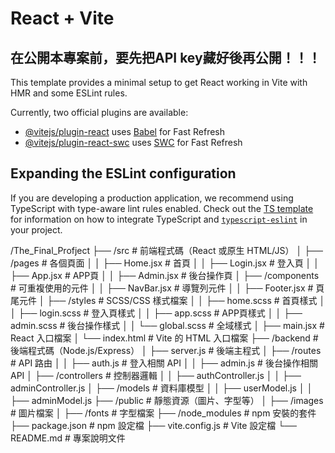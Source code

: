 # React + Vite

## 在公開本專案前，要先把API key藏好後再公開！！！

This template provides a minimal setup to get React working in Vite with HMR and some ESLint rules.

Currently, two official plugins are available:

- [@vitejs/plugin-react](https://github.com/vitejs/vite-plugin-react/blob/main/packages/plugin-react) uses [Babel](https://babeljs.io/) for Fast Refresh
- [@vitejs/plugin-react-swc](https://github.com/vitejs/vite-plugin-react/blob/main/packages/plugin-react-swc) uses [SWC](https://swc.rs/) for Fast Refresh

## Expanding the ESLint configuration

If you are developing a production application, we recommend using TypeScript with type-aware lint rules enabled. Check out the [TS template](https://github.com/vitejs/vite/tree/main/packages/create-vite/template-react-ts) for information on how to integrate TypeScript and [`typescript-eslint`](https://typescript-eslint.io) in your project.

/The_Final_Profject
  ├── /src                   # 前端程式碼（React 或原生 HTML/JS）
  │     ├── /pages           # 各個頁面
  │     │     ├── Home.jsx   # 首頁
  │     │     ├── Login.jsx  # 登入頁
  │     │     ├── App.jsx    # APP頁
  │     │     ├── Admin.jsx  # 後台操作頁
  │     ├── /components      # 可重複使用的元件
  │     │     ├── NavBar.jsx # 導覽列元件
  │     │     ├── Footer.jsx # 頁尾元件
  │     ├── /styles          # SCSS/CSS 樣式檔案
  │     │     ├── home.scss  # 首頁樣式
  │     │     ├── login.scss # 登入頁樣式
  │     │     ├── app.scss   # APP頁樣式
  │     │     ├── admin.scss # 後台操作樣式
  │     │     └── global.scss # 全域樣式
  │     ├── main.jsx         # React 入口檔案
  │     └── index.html       # Vite 的 HTML 入口檔案
  ├── /backend               # 後端程式碼（Node.js/Express）
  │     ├── server.js        # 後端主程式
  │     ├── /routes          # API 路由
  │     │     ├── auth.js    # 登入相關 API
  │     │     ├── admin.js   # 後台操作相關 API
  │     ├── /controllers     # 控制器邏輯
  │     │     ├── authController.js
  │     │     ├── adminController.js
  │     ├── /models          # 資料庫模型
  │     │     ├── userModel.js
  │     │     ├── adminModel.js
  ├── /public                # 靜態資源（圖片、字型等）
  │     ├── /images          # 圖片檔案
  │     ├── /fonts           # 字型檔案
  ├── /node_modules          # npm 安裝的套件
  ├── package.json           # npm 設定檔
  ├── vite.config.js         # Vite 設定檔
  └── README.md              # 專案說明文件



